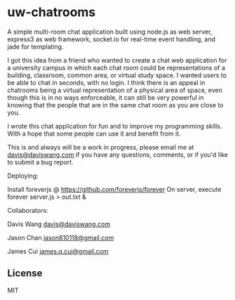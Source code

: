 uw-chatrooms
============

A simple multi-room chat application built using node.js as web server, express3 as web framework, socket.io for real-time event handling, and jade for templating.

I got this idea from a friend who wanted to create a chat web application for a university campus in which each chat room could be representations of a building, classroom, common area, or virtual study space. I wanted users to be able to chat in seconds, with no login. I think there is an appeal in chatrooms being a virtual representation of a physical area of space, even though this is in no ways enforceable, it can still be very powerful in knowing that the people that are in the same chat room as you are close to you.

I wrote this chat application for fun and to improve my programming skills. With a hope that some people can use it and benefit from it.

This is and always will be a work in progress, please email me at davis@daviswang.com if you have any questions, comments, or if you'd like to submit a bug report.

Deploying:

Install foreverjs @ https://github.com/foreverjs/forever
On server, execute forever server.js > out.txt &

Collaborators:

Davis Wang <davis@daviswang.com>

Jason Chan <jason810118@gmail.com>

James Cui <james.q.cui@gmail.com>

License
-------

MIT
